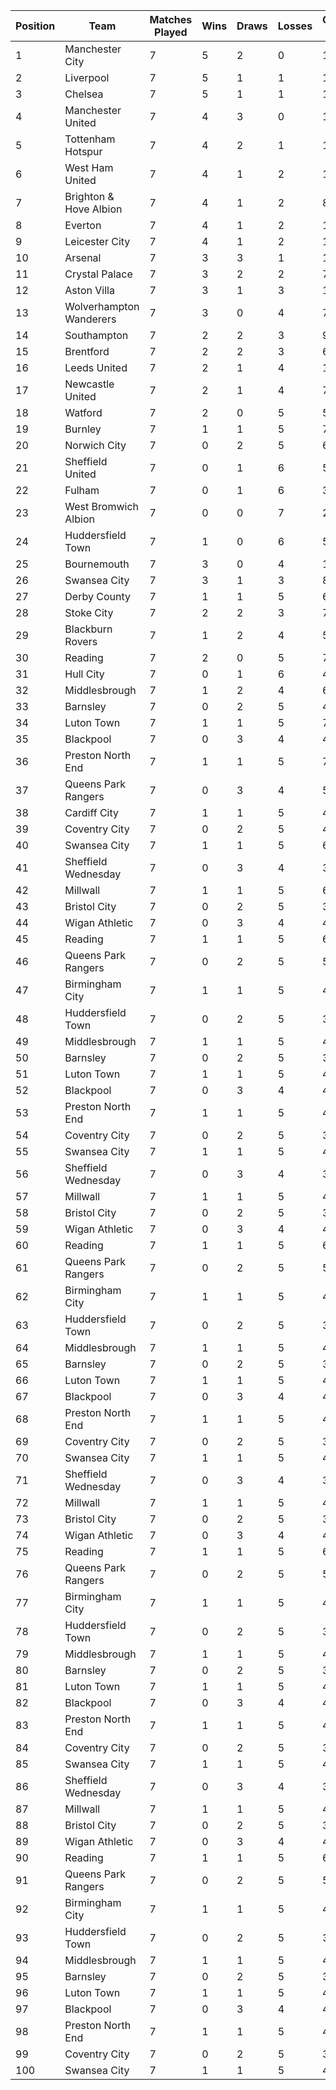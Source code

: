 
| Position | Team                   | Matches Played | Wins | Draws | Losses | Goals For | Goals Against | Points |
|----------|-------------------------|----------------|------|-------|--------|-----------|--------------|--------|
| 1        | Manchester City        | 7              | 5    | 2     | 0      | 18        | 4            | 17     |
| 2        | Liverpool              | 7              | 5    | 1     | 1      | 17        | 6            | 16     |
| 3        | Chelsea                | 7              | 5    | 1     | 1      | 14        | 6            | 16     |
| 4        | Manchester United      | 7              | 4    | 3     | 0      | 15        | 8            | 15     |
| 5        | Tottenham Hotspur      | 7              | 4    | 2     | 1      | 12        | 7            | 14     |
| 6        | West Ham United        | 7              | 4    | 1     | 2      | 10        | 8            | 13     |
| 7        | Brighton & Hove Albion | 7              | 4    | 1     | 2      | 8         | 6            | 13     |
| 8        | Everton                | 7              | 4    | 1     | 2      | 11        | 10           | 13     |
| 9        | Leicester City         | 7              | 4    | 1     | 2      | 14        | 14           | 13     |
| 10       | Arsenal                | 7              | 3    | 3     | 1      | 10        | 7            | 12     |
| 11       | Crystal Palace         | 7              | 3    | 2     | 2      | 7         | 8            | 11     |
| 12       | Aston Villa            | 7              | 3    | 1     | 3      | 12        | 10           | 10     |
| 13       | Wolverhampton Wanderers| 7              | 3    | 0     | 4      | 7         | 8            | 9      |
| 14       | Southampton            | 7              | 2    | 2     | 3      | 9         | 11           | 8      |
| 15       | Brentford              | 7              | 2    | 2     | 3      | 6         | 9            | 8      |
| 16       | Leeds United           | 7              | 2    | 1     | 4      | 10        | 15           | 7      |
| 17       | Newcastle United       | 7              | 2    | 1     | 4      | 7         | 13           | 7      |
| 18       | Watford                | 7              | 2    | 0     | 5      | 5         | 13           | 6      |
| 19       | Burnley                | 7              | 1    | 1     | 5      | 7         | 12           | 4      |
| 20       | Norwich City           | 7              | 0    | 2     | 5      | 6         | 20           | 2      |
| 21       | Sheffield United       | 7              | 0    | 1     | 6      | 5         | 16           | 1      |
| 22       | Fulham                 | 7              | 0    | 1     | 6      | 3         | 17           | 1      |
| 23       | West Bromwich Albion   | 7              | 0    | 0     | 7      | 2         | 18           | 0      |
| 24       | Huddersfield Town      | 7              | 1    | 0     | 6      | 5         | 14           | 3      |
| 25       | Bournemouth            | 7              | 3    | 0     | 4      | 10        | 13           | 9      |
| 26       | Swansea City           | 7              | 3    | 1     | 3      | 8         | 10           | 10     |
| 27       | Derby County           | 7              | 1    | 1     | 5      | 6         | 12           | 4      |
| 28       | Stoke City             | 7              | 2    | 2     | 3      | 7         | 9            | 8      |
| 29       | Blackburn Rovers       | 7              | 1    | 2     | 4      | 5         | 10           | 5      |
| 30       | Reading                | 7              | 2    | 0     | 5      | 7         | 15           | 6      |
| 31       | Hull City              | 7              | 0    | 1     | 6      | 4         | 14           | 1      |
| 32       | Middlesbrough          | 7              | 1    | 2     | 4      | 6         | 9            | 5      |
| 33       | Barnsley               | 7              | 0    | 2     | 5      | 4         | 11           | 2      |
| 34       | Luton Town             | 7              | 1    | 1     | 5      | 7         | 14           | 4      |
| 35       | Blackpool              | 7              | 0    | 3     | 4      | 4         | 12           | 3      |
| 36       | Preston North End      | 7              | 1    | 1     | 5      | 7         | 13           | 4      |
| 37       | Queens Park Rangers    | 7              | 0    | 3     | 4      | 5         | 11           | 3      |
| 38       | Cardiff City           | 7              | 1    | 1     | 5      | 4         | 12           | 4      |
| 39       | Coventry City          | 7              | 0    | 2     | 5      | 4         | 11           | 2      |
| 40       | Swansea City           | 7              | 1    | 1     | 5      | 6         | 14           | 4      |
| 41       | Sheffield Wednesday    | 7              | 0    | 3     | 4      | 3         | 10           | 3      |
| 42       | Millwall               | 7              | 1    | 1     | 5      | 6         | 14           | 4      |
| 43       | Bristol City           | 7              | 0    | 2     | 5      | 3         | 11           | 2      |
| 44       | Wigan Athletic         | 7              | 0    | 3     | 4      | 4         | 12           | 3      |
| 45       | Reading                | 7              | 1    | 1     | 5      | 6         | 14           | 4      |
| 46       | Queens Park Rangers    | 7              | 0    | 2     | 5      | 5         | 11           | 2      |
| 47       | Birmingham City        | 7              | 1    | 1     | 5      | 4         | 12           | 4      |
| 48       | Huddersfield Town      | 7              | 0    | 2     | 5      | 3         | 11           | 2      |
| 49       | Middlesbrough          | 7              | 1    | 1     | 5      | 4         | 12           | 4      |
| 50       | Barnsley               | 7              | 0    | 2     | 5      | 3         | 11           | 2      |
| 51       | Luton Town             | 7              | 1    | 1     | 5      | 4         | 12           | 4      |
| 52       | Blackpool              | 7              | 0    | 3     | 4      | 4         | 12           | 3      |
| 53       | Preston North End      | 7              | 1    | 1     | 5      | 4         | 12           | 4      |
| 54       | Coventry City          | 7              | 0    | 2     | 5      | 3         | 11           | 2      |
| 55       | Swansea City           | 7              | 1    | 1     | 5      | 4         | 12           | 4      |
| 56       | Sheffield Wednesday    | 7              | 0    | 3     | 4      | 3         | 10           | 3      |
| 57       | Millwall               | 7              | 1    | 1     | 5      | 4         | 12           | 4      |
| 58       | Bristol City           | 7              | 0    | 2     | 5      | 3         | 11           | 2      |
| 59       | Wigan Athletic         | 7              | 0    | 3     | 4      | 4         | 12           | 3      |
| 60       | Reading                | 7              | 1    | 1     | 5      | 6         | 14           | 4      |
| 61       | Queens Park Rangers    | 7              | 0    | 2     | 5      | 5         | 11           | 2      |
| 62       | Birmingham City        | 7              | 1    | 1     | 5      | 4         | 12           | 4      |
| 63       | Huddersfield Town      | 7              | 0    | 2     | 5      | 3         | 11           | 2      |
| 64       | Middlesbrough          | 7              | 1    | 1     | 5      | 4         | 12           | 4      |
| 65       | Barnsley               | 7              | 0    | 2     | 5      | 3         | 11           | 2      |
| 66       | Luton Town             | 7              | 1    | 1     | 5      | 4         | 12           | 4      |
| 67       | Blackpool              | 7              | 0    | 3     | 4      | 4         | 12           | 3      |
| 68       | Preston North End      | 7              | 1    | 1     | 5      | 4         | 12           | 4      |
| 69       | Coventry City          | 7              | 0    | 2     | 5      | 3         | 11           | 2      |
| 70       | Swansea City           | 7              | 1    | 1     | 5      | 4         | 12           | 4      |
| 71       | Sheffield Wednesday    | 7              | 0    | 3     | 4      | 3         | 10           | 3      |
| 72       | Millwall               | 7              | 1    | 1     | 5      | 4         | 12           | 4      |
| 73       | Bristol City           | 7              | 0    | 2     | 5      | 3         | 11           | 2      |
| 74       | Wigan Athletic         | 7              | 0    | 3     | 4      | 4         | 12           | 3      |
| 75       | Reading                | 7              | 1    | 1     | 5      | 6         | 14           | 4      |
| 76       | Queens Park Rangers    | 7              | 0    | 2     | 5      | 5         | 11           | 2      |
| 77       | Birmingham City        | 7              | 1    | 1     | 5      | 4         | 12           | 4      |
| 78       | Huddersfield Town      | 7              | 0    | 2     | 5      | 3         | 11           | 2      |
| 79       | Middlesbrough          | 7              | 1    | 1     | 5      | 4         | 12           | 4      |
| 80       | Barnsley               | 7              | 0    | 2     | 5      | 3         | 11           | 2      |
| 81       | Luton Town             | 7              | 1    | 1     | 5      | 4         | 12           | 4      |
| 82       | Blackpool              | 7              | 0    | 3     | 4      | 4         | 12           | 3      |
| 83       | Preston North End      | 7              | 1    | 1     | 5      | 4         | 12           | 4      |
| 84       | Coventry City          | 7              | 0    | 2     | 5      | 3         | 11           | 2      |
| 85       | Swansea City           | 7              | 1    | 1     | 5      | 4         | 12           | 4      |
| 86       | Sheffield Wednesday    | 7              | 0    | 3     | 4      | 3         | 10           | 3      |
| 87       | Millwall               | 7              | 1    | 1     | 5      | 4         | 12           | 4      |
| 88       | Bristol City           | 7              | 0    | 2     | 5      | 3         | 11           | 2      |
| 89       | Wigan Athletic         | 7              | 0    | 3     | 4      | 4         | 12           | 3      |
| 90       | Reading                | 7              | 1    | 1     | 5      | 6         | 14           | 4      |
| 91       | Queens Park Rangers    | 7              | 0    | 2     | 5      | 5         | 11           | 2      |
| 92       | Birmingham City        | 7              | 1    | 1     | 5      | 4         | 12           | 4      |
| 93       | Huddersfield Town      | 7              | 0    | 2     | 5      | 3         | 11           | 2      |
| 94       | Middlesbrough          | 7              | 1    | 1     | 5      | 4         | 12           | 4      |
| 95       | Barnsley               | 7              | 0    | 2     | 5      | 3         | 11           | 2      |
| 96       | Luton Town             | 7              | 1    | 1     | 5      | 4         | 12           | 4      |
| 97       | Blackpool              | 7              | 0    | 3     | 4      | 4         | 12           | 3      |
| 98       | Preston North End      | 7              | 1    | 1     | 5      | 4         | 12           | 4      |
| 99       | Coventry City          | 7              | 0    | 2     | 5      | 3         | 11           | 2      |
| 100      | Swansea City           | 7              | 1    | 1     | 5      | 4         | 12           | 4      |
